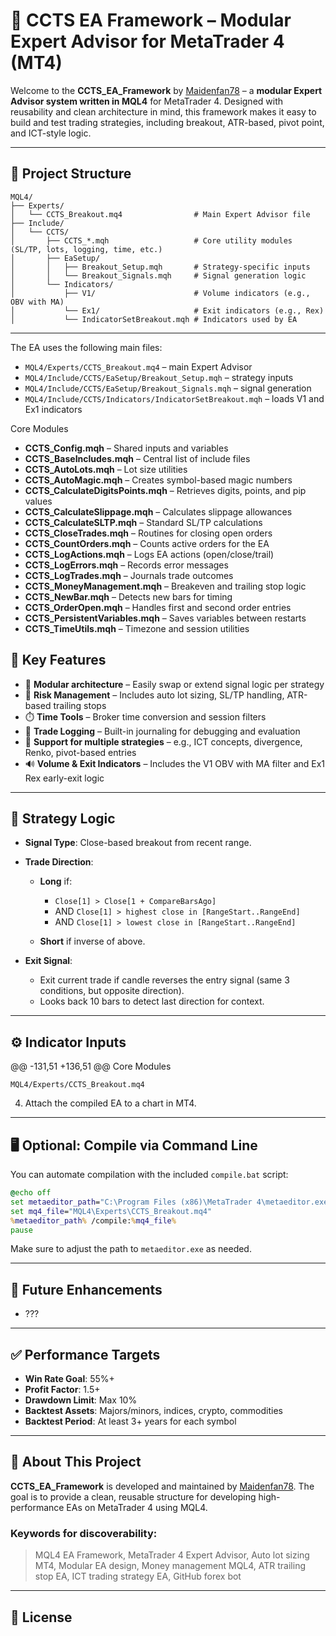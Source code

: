 # 🧠 CCTS EA Framework – Modular Expert Advisor for MetaTrader 4 (MT4)

Welcome to the **CCTS\_EA\_Framework** by [Maidenfan78](https://github.com/Maidenfan78) – a **modular Expert Advisor system written in MQL4** for MetaTrader 4. Designed with reusability and clean architecture in mind, this framework makes it easy to build and test trading strategies, including breakout, ATR-based, pivot point, and ICT-style logic.

---

## 📁 Project Structure

```
MQL4/
├── Experts/
│   └── CCTS_Breakout.mq4                # Main Expert Advisor file
├── Include/
│   └── CCTS/
│       ├── CCTS_*.mqh                   # Core utility modules (SL/TP, lots, logging, time, etc.)
│       ├── EaSetup/
│       │   ├── Breakout_Setup.mqh       # Strategy-specific inputs
│       │   └── Breakout_Signals.mqh     # Signal generation logic
│       └── Indicators/
│           ├── V1/                      # Volume indicators (e.g., OBV with MA)
│           └── Ex1/                     # Exit indicators (e.g., Rex)
│           └── IndicatorSetBreakout.mqh # Indicators used by EA

```

---

The EA uses the following main files:

- `MQL4/Experts/CCTS_Breakout.mq4` – main Expert Advisor
- `MQL4/Include/CCTS/EaSetup/Breakout_Setup.mqh` – strategy inputs
- `MQL4/Include/CCTS/EaSetup/Breakout_Signals.mqh` – signal generation
- `MQL4/Include/CCTS/Indicators/IndicatorSetBreakout.mqh` – loads V1 and Ex1 indicators

Core Modules

- **CCTS_Config.mqh** – Shared inputs and variables
- **CCTS_BaseIncludes.mqh** – Central list of include files
- **CCTS_AutoLots.mqh** – Lot size utilities
- **CCTS_AutoMagic.mqh** – Creates symbol-based magic numbers
- **CCTS_CalculateDigitsPoints.mqh** – Retrieves digits, points, and pip values
- **CCTS_CalculateSlippage.mqh** – Calculates slippage allowances
- **CCTS_CalculateSLTP.mqh** – Standard SL/TP calculations
- **CCTS_CloseTrades.mqh** – Routines for closing open orders
- **CCTS_CountOrders.mqh** – Counts active orders for the EA
- **CCTS_LogActions.mqh** – Logs EA actions (open/close/trail)
- **CCTS_LogErrors.mqh** – Records error messages
- **CCTS_LogTrades.mqh** – Journals trade outcomes
- **CCTS_MoneyManagement.mqh** – Breakeven and trailing stop logic
- **CCTS_NewBar.mqh** – Detects new bars for timing
- **CCTS_OrderOpen.mqh** – Handles first and second order entries
- **CCTS_PersistentVariables.mqh** – Saves variables between restarts
- **CCTS_TimeUtils.mqh** – Timezone and session utilities

## 🔧 Key Features

* 🔁 **Modular architecture** – Easily swap or extend signal logic per strategy
* 📏 **Risk Management** – Includes auto lot sizing, SL/TP handling, ATR-based trailing stops
* ⏱️ **Time Tools** – Broker time conversion and session filters
* 📒 **Trade Logging** – Built-in journaling for debugging and evaluation
* 🧩 **Support for multiple strategies** – e.g., ICT concepts, divergence, Renko, pivot-based entries
* 🔊 **Volume & Exit Indicators** – Includes the V1 OBV with MA filter and Ex1 Rex early-exit logic

---

## 🧠 Strategy Logic

* **Signal Type**: Close-based breakout from recent range.

* **Trade Direction**:

  * **Long** if:

    * `Close[1] > Close[1 + CompareBarsAgo]`
    * AND `Close[1] > highest close in [RangeStart..RangeEnd]`
    * AND `Close[1] > lowest close in [RangeStart..RangeEnd]`
  * **Short** if inverse of above.

* **Exit Signal**:

  * Exit current trade if candle reverses the entry signal (same 3 conditions, but opposite direction).
  * Looks back 10 bars to detect last direction for context.

---

## ⚙️ Indicator Inputs

@@ -131,51 +136,51 @@ Core Modules
   ```
   MQL4/Experts/CCTS_Breakout.mq4
   ```
4. Attach the compiled EA to a chart in MT4.

---

## 🖥️ Optional: Compile via Command Line

You can automate compilation with the included `compile.bat` script:

```bat
@echo off
set metaeditor_path="C:\Program Files (x86)\MetaTrader 4\metaeditor.exe"
set mq4_file="MQL4\Experts\CCTS_Breakout.mq4"
%metaeditor_path% /compile:%mq4_file%
pause
```

Make sure to adjust the path to `metaeditor.exe` as needed.

---

## 🔄 Future Enhancements

* ???

---

## ✅ Performance Targets

* **Win Rate Goal**: 55%+
* **Profit Factor**: 1.5+
* **Drawdown Limit**: Max 10%
* **Backtest Assets**: Majors/minors, indices, crypto, commodities
* **Backtest Period**: At least 3+ years for each symbol

---

## 📌 About This Project

**CCTS\_EA\_Framework** is developed and maintained by [Maidenfan78](https://github.com/Maidenfan78). The goal is to provide a clean, reusable structure for developing high-performance EAs on MetaTrader 4 using MQL4.

### Keywords for discoverability:

> MQL4 EA Framework, MetaTrader 4 Expert Advisor, Auto lot sizing MT4, Modular EA design, Money management MQL4, ATR trailing stop EA, ICT trading strategy EA, GitHub forex bot

---

## 📎 License
